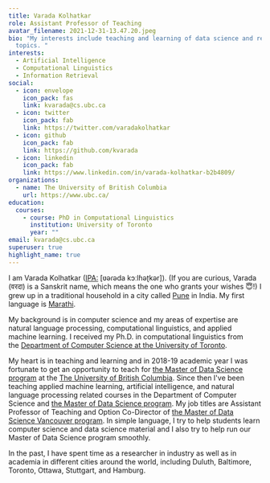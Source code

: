 ```yaml
---
title: Varada Kolhatkar
role: Assistant Professor of Teaching
avatar_filename: 2021-12-31-13.47.20.jpeg
bio: "My interests include teaching and learning of data science and related
  topics. "
interests:
  - Artificial Intelligence
  - Computational Linguistics
  - Information Retrieval
social:
  - icon: envelope
    icon_pack: fas
    link: kvarada@cs.ubc.ca
  - icon: twitter
    icon_pack: fab
    link: https://twitter.com/varadakolhatkar
  - icon: github
    icon_pack: fab
    link: https://github.com/kvarada
  - icon: linkedin
    icon_pack: fab
    link: https://www.linkedin.com/in/varada-kolhatkar-b2b4809/
organizations:
  - name: The University of British Columbia
    url: https://www.ubc.ca/
education:
  courses:
    - course: PhD in Computational Linguistics
      institution: University of Toronto
      year: ""
email: kvarada@cs.ubc.ca
superuser: true
highlight_name: true
---
```

I am Varada Kolhatkar ([IPA:](https://en.wikipedia.org/wiki/International_Phonetic_Alphabet) \[ʋəɾəda kɔːlɦəʈkər]). (If you are curious, Varada (वरदा) is a Sanskrit name, which means the one who grants your wishes 😇!) I grew up in a traditional household in a city called [Pune](https://en.wikipedia.org/wiki/Pune) in India. My first language is [Marathi](https://en.wikipedia.org/wiki/Marathi_language).

My background is in computer science and my areas of expertise are natural language processing, computational linguistics, and applied machine learning. I received my Ph.D. in computational linguistics from the [Department of Computer Science at the University of Toronto](https://www.cs.toronto.edu/compling/).

My heart is in teaching and learning and in 2018-19 academic year I was fortunate to get an opportunity to teach for [the Master of Data Science program](https://ubc-mds.github.io/about/) at the [The University of British Columbia](https://www.ubc.ca/). Since then I've been teaching applied machine learning, artificial intelligence, and natural language processing related courses in the Department of Computer Science and [the Master of Data Science program](https://ubc-mds.github.io/about/). My job titles are Assistant Professor of Teaching and Option Co-Director of [the Master of Data Science Vancouver program](https://ubc-mds.github.io/about/). In simple language, I try to help students learn computer science and data science material and I also try to help run our Master of Data Science program smoothly.

In the past, I have spent time as a researcher in industry as well as in academia in different cities around the world, including Duluth, Baltimore, Toronto, Ottawa, Stuttgart, and Hamburg.
